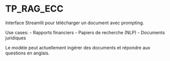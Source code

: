 # TP_RAG_ECC

Interface Streamlit pour télécharger un document avec prompting.

Use cases:
    - Rapports financiers
    - Papiers de recherche (NLP)
    - Documents juridiques


Le modèle peut actuellement ingérer des documents et répondre aux questions en anglais.

